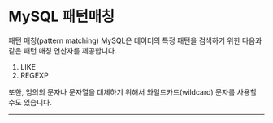 
# MySQL 패턴매칭
패턴 매칭(pattern matching)
MySQL은 데이터의 특정 패턴을 검색하기 위한 다음과 같은 패턴 매칭 연산자를 제공합니다.

1. LIKE
2. REGEXP

또한, 임의의 문자나 문자열을 대체하기 위해서 와일드카드(wildcard) 문자를 사용할 수도 있습니다.
___
